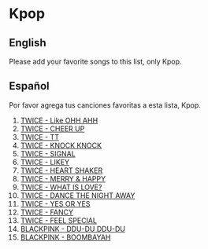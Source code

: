 # Kpop

## English

Please add your favorite songs to this list, only Kpop.

## Español

Por favor agrega tus canciones favoritas a esta lista, Kpop.

1. [TWICE - Like OHH AHH](https://www.youtube.com/watch?v=0rtV5esQT6I)
2. [TWICE - CHEER UP](https://www.youtube.com/watch?v=c7rCyll5AeY)
3. [TWICE - TT](https://www.youtube.com/watch?v=ePpPVE-GGJw)
4. [TWICE - KNOCK KNOCK](https://www.youtube.com/watch?v=8A2t_tAjMz8)
5. [TWICE - SIGNAL](https://www.youtube.com/watch?v=VQtonf1fv_s)
6. [TWICE - LIKEY](https://www.youtube.com/watch?v=V2hlQkVJZhE)
7. [TWICE - HEART SHAKER](https://www.youtube.com/watch?v=rRzxEiBLQCA)
8. [TWICE - MERRY & HAPPY](https://www.youtube.com/watch?v=zi_6oaQyckM)
9. [TWICE - WHAT IS LOVE?](https://www.youtube.com/watch?v=i0p1bmr0EmE)
10. [TWICE - DANCE THE NIGHT AWAY](https://www.youtube.com/watch?v=Fm5iP0S1z9w)
11. [TWICE - YES OR YES](https://www.youtube.com/watch?v=mAKsZ26SabQ)
12. [TWICE - FANCY](https://www.youtube.com/watch?v=kOHB85vDuow)
13. [TWICE - FEEL SPECIAL](https://www.youtube.com/watch?v=3ymwOvzhwHs)
14. [BLACKPINK - DDU-DU DDU-DU](https://www.youtube.com/watch?v=IHNzOHi8sJs)
15. [BLACKPINK - BOOMBAYAH](https://www.youtube.com/watch?v=bwmSjveL3Lc)